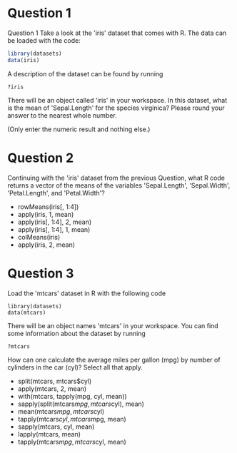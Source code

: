 # Question 1
Question 1
Take a look at the 'iris' dataset that comes with R. The data can be loaded with the code:

```R
library(datasets)
data(iris)
```
A description of the dataset can be found by running
```
?iris
```

There will be an object called 'iris' in your workspace. In this dataset, what is the mean of 'Sepal.Length' for the species virginica? Please round your answer to the nearest whole number.

(Only enter the numeric result and nothing else.)

# Question 2
Continuing with the 'iris' dataset from the previous Question, what R code returns a vector of the means of the variables 'Sepal.Length', 'Sepal.Width', 'Petal.Length', and 'Petal.Width'?

* rowMeans(iris[, 1:4])
* apply(iris, 1, mean)
* apply(iris[, 1:4], 2, mean)
* apply(iris[, 1:4], 1, mean)
* colMeans(iris)
* apply(iris, 2, mean)

# Question 3
Load the 'mtcars' dataset in R with the following code

```
library(datasets)
data(mtcars)
```

There will be an object names 'mtcars' in your workspace. You can find some information about the dataset by running

```
?mtcars
```

How can one calculate the average miles per gallon (mpg) by number of cylinders in the car (cyl)? Select all that apply.

* split(mtcars, mtcars$cyl)
* apply(mtcars, 2, mean)
* with(mtcars, tapply(mpg, cyl, mean))
* sapply(split(mtcars$mpg, mtcars$cyl), mean)
* mean(mtcars$mpg, mtcars$cyl)
* tapply(mtcars$cyl, mtcars$mpg, mean)
* sapply(mtcars, cyl, mean)
* lapply(mtcars, mean)
* tapply(mtcars$mpg, mtcars$cyl, mean)

